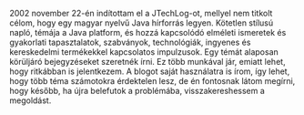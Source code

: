 2002 november 22-én indítottam el a JTechLog-ot, mellyel nem titkolt
célom, hogy egy magyar nyelvű Java hírforrás legyen. Kötetlen
stílusú napló, témája a Java platform, és hozzá kapcsolódó
elméleti ismeretek és gyakorlati tapasztalatok, szabványok,
technológiák, ingyenes és kereskedelmi termékekkel kapcsolatos
impulzusok. Egy témát alaposan körüljáró bejegyzéseket szeretnék
írni. Ez több munkával jár, emiatt lehet, hogy ritkábban is
jelentkezem. A blogot saját használatra is írom, így lehet, hogy több
téma számotokra érdektelen lesz, de én fontosnak látom megírni,
hogy később, ha újra belefutok a problémába, visszakereshessem
a megoldást.
